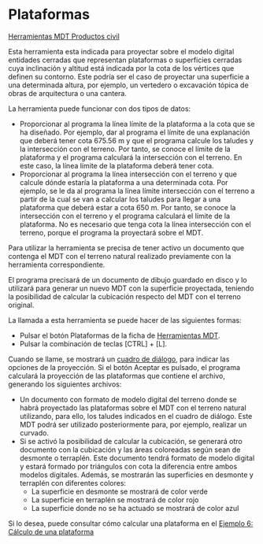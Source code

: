 # Plataformas

[Herramientas MDT Productos civil](../fichas-de-herramientas/ficha-de-herramientas-mdt/productos-civil.md)

Esta herramienta esta indicada para proyectar sobre el modelo digital entidades cerradas que representan plataformas o superficies cerradas cuya inclinación y altitud está indicada por la cota de los vértices que definen su contorno. Este podría ser el caso de proyectar una superficie a una determinada altura, por ejemplo, un vertedero o excavación tópica de obras de arquitectura o una cantera.

La herramienta puede funcionar con dos tipos de datos:

* Proporcionar al programa la línea límite de la plataforma a la cota que se ha diseñado. Por ejemplo, dar al programa el límite de una explanación que deberá tener cota 675.56 m y que el programa calcule los taludes y la intersección con el terreno. Por tanto, se conoce el límite de la plataforma y el programa calculará la intersección con el terreno. En este caso, la línea límite de la plataforma deberá tener cota.
* Proporcionar al programa la línea intersección con el terreno y que calcule dónde estaría la plataforma a una determinada cota. Por ejemplo, se le da al programa la línea límite intersección con el terreno a partir de la cual se van a calcular los taludes para llegar a una plataforma que deberá estar a cota 650 m. Por tanto, se conoce la intersección con el terreno y el programa calculará el límite de la plataforma. No es necesario que tenga cota la línea intersección con el terreno, porque el programa la proyectará sobre el MDT.

Para utilizar la herramienta se precisa de tener activo un documento que contenga el MDT con el terreno natural realizado previamente con la herramienta correspondiente.

El programa precisará de un documento de dibujo guardado en disco y lo utilizará para generar un nuevo MDT con la superficie proyectada, teniendo la posibilidad de calcular la cubicación respecto del MDT con el terreno original.

La llamada a esta herramienta se puede hacer de las siguientes formas:

* Pulsar el botón Plataformas de la ficha de [Herramientas MDT](/mdtopx/herramientas-mdt/).
* Pulsar la combinación de teclas \[CTRL] + \[L].

Cuando se llame, se mostrará un [cuadro de diálogo](../herramientas-mdt/plataformas.md), para indicar las opciones de la proyección. Si el botón Aceptar es pulsado, el programa calculará la proyección de las plataformas que contiene el archivo, generando los siguientes archivos:

* Un documento con formato de modelo digital del terreno donde se habrá proyectado las plataformas sobre el MDT con el terreno natural utilizando, para ello, los taludes indicados en el cuadro de diálogo. Este MDT podrá ser utilizado posteriormente para, por ejemplo, realizar un curvado.
* Si se activó la posibilidad de calcular la cubicación, se generará otro documento con la cubicación y las áreas coloreadas según sean de desmonte o terraplén. Este documento tendrá formato de modelo digital y estará formado por triángulos con cota la diferencia entre ambos modelos digitales. Además, se mostrarán las superficies en desmonte y terraplén con diferentes colores:
  * La superficie en desmonte se mostrará de color verde
  * La superficie en terraplén se mostrará de color rojo
  * La superficie donde no se ha actuado se mostrará de color azul

Si lo desea, puede consultar cómo calcular una plataforma en el [Ejemplo 6: Cálculo de una plataforma](/mdtopx/ejemplos/ejemplo-6-calculo-de-una-plataforma.md)
